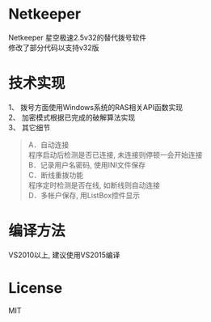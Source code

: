 Netkeeper  
=========

Netkeeper 星空极速2.5v32的替代拨号软件  
修改了部分代码以支持v32版  


技术实现  
=========
1、 拨号方面使用Windows系统的RAS相关API函数实现  
2、 加密模式根据已完成的破解算法实现  
3、 其它细节  
> A．自动连接  
> 程序启动后检测是否已连接, 未连接则停顿一会开始连接  
> B．记录用户名密码, 使用INI文件保存  
>C．断线重拨功能  
>程序定时检测是否在线, 如断线则自动连接  
>D．多帐户保存, 用ListBox控件显示  


编译方法  
=========
VS2010以上, 建议使用VS2015编译  

License  
=========
MIT  
